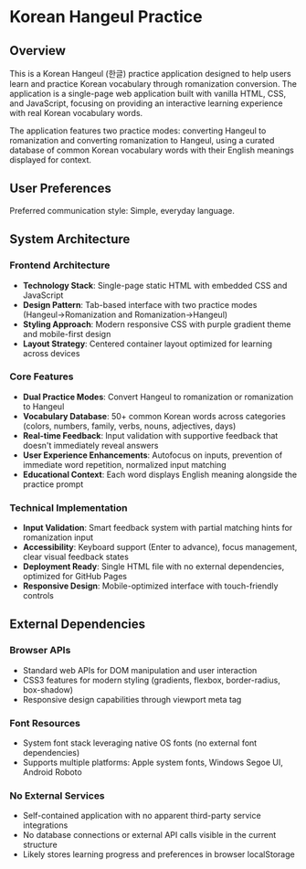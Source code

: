 # Korean Hangeul Practice

## Overview

This is a Korean Hangeul (한글) practice application designed to help users learn and practice Korean vocabulary through romanization conversion. The application is a single-page web application built with vanilla HTML, CSS, and JavaScript, focusing on providing an interactive learning experience with real Korean vocabulary words.

The application features two practice modes: converting Hangeul to romanization and converting romanization to Hangeul, using a curated database of common Korean vocabulary words with their English meanings displayed for context.

## User Preferences

Preferred communication style: Simple, everyday language.

## System Architecture

### Frontend Architecture
- **Technology Stack**: Single-page static HTML with embedded CSS and JavaScript
- **Design Pattern**: Tab-based interface with two practice modes (Hangeul→Romanization and Romanization→Hangeul)
- **Styling Approach**: Modern responsive CSS with purple gradient theme and mobile-first design
- **Layout Strategy**: Centered container layout optimized for learning across devices

### Core Features
- **Dual Practice Modes**: Convert Hangeul to romanization or romanization to Hangeul
- **Vocabulary Database**: 50+ common Korean words across categories (colors, numbers, family, verbs, nouns, adjectives, days)
- **Real-time Feedback**: Input validation with supportive feedback that doesn't immediately reveal answers
- **User Experience Enhancements**: Autofocus on inputs, prevention of immediate word repetition, normalized input matching
- **Educational Context**: Each word displays English meaning alongside the practice prompt

### Technical Implementation
- **Input Validation**: Smart feedback system with partial matching hints for romanization input
- **Accessibility**: Keyboard support (Enter to advance), focus management, clear visual feedback states
- **Deployment Ready**: Single HTML file with no external dependencies, optimized for GitHub Pages
- **Responsive Design**: Mobile-optimized interface with touch-friendly controls

## External Dependencies

### Browser APIs
- Standard web APIs for DOM manipulation and user interaction
- CSS3 features for modern styling (gradients, flexbox, border-radius, box-shadow)
- Responsive design capabilities through viewport meta tag

### Font Resources
- System font stack leveraging native OS fonts (no external font dependencies)
- Supports multiple platforms: Apple system fonts, Windows Segoe UI, Android Roboto

### No External Services
- Self-contained application with no apparent third-party service integrations
- No database connections or external API calls visible in the current structure
- Likely stores learning progress and preferences in browser localStorage
